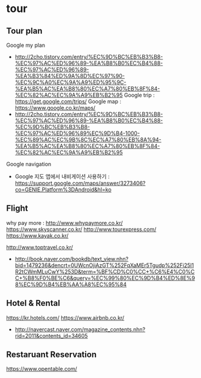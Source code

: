 # tour

## Tour plan

Google my plan
- http://2cho.tistory.com/entry/%EC%9D%BC%EB%B3%B8-%EC%97%AC%ED%96%89-%EA%B8%B0%EC%B4%88-%EC%97%AC%ED%96%89-%EA%B3%84%ED%9A%8D%EC%97%90-%EC%9C%A0%EC%9A%A9%ED%95%9C-%EA%B5%AC%EA%B8%80%EC%A7%80%EB%8F%84-%EC%82%AC%EC%9A%A9%EB%B2%95
Google trip : https://get.google.com/trips/
Google map : https://www.google.co.kr/maps/
- http://2cho.tistory.com/entry/%EC%9D%BC%EB%B3%B8-%EC%97%AC%ED%96%89-%EA%B8%B0%EC%B4%88-%EC%9D%BC%EB%B3%B8-%EC%97%AC%ED%96%89%EC%9D%B4-1000-%EC%89%AC%EC%9B%8C%EC%A7%80%EB%8A%94-%EA%B5%AC%EA%B8%80%EC%A7%80%EB%8F%84-%EC%82%AC%EC%9A%A9%EB%B2%95

Google navigation
 - Google 지도 앱에서 내비게이션 사용하기 :  https://support.google.com/maps/answer/3273406?co=GENIE.Platform%3DAndroid&hl=ko

## Flight

why pay more : http://www.whypaymore.co.kr/
https://www.skyscanner.co.kr/
http://www.tourexpress.com/
https://www.kayak.co.kr/

http://www.toptravel.co.kr/

- http://book.naver.com/bookdb/text_view.nhn?bid=1479236&dencrt=0UWcnOjiAzGT%252FqXaMEr5Tgudp%252Fi25l1R2tCWmMLuCwY%253D&term=%BF%CD%C0%CC+%C6%E4%C0%CC+%B8%F0%BE%C6&query=%EC%99%80%EC%9D%B4%ED%8E%98%EC%9D%B4%EB%AA%A8%EC%95%84

## Hotel & Rental

https://kr.hotels.com/
https://www.airbnb.co.kr/

- http://navercast.naver.com/magazine_contents.nhn?rid=2011&contents_id=34605

## Restaruant Reservation

https://www.opentable.com/
